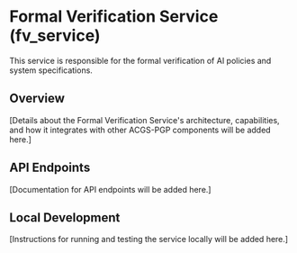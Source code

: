 # Formal Verification Service (fv_service)

This service is responsible for the formal verification of AI policies and system specifications.

## Overview
[Details about the Formal Verification Service's architecture, capabilities, and how it integrates with other ACGS-PGP components will be added here.]

## API Endpoints
[Documentation for API endpoints will be added here.]

## Local Development
[Instructions for running and testing the service locally will be added here.]
